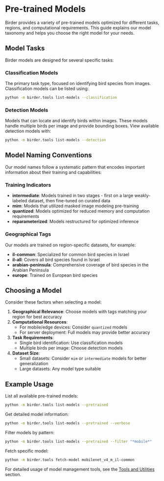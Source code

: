 # Pre-trained Models

Birder provides a variety of pre-trained models optimized for different tasks, regions, and computational requirements. This guide explains our model taxonomy and helps you choose the right model for your needs.

## Model Tasks

Birder models are designed for several specific tasks:

### Classification Models

The primary task type, focused on identifying bird species from images. Classification models can be listed using:

```sh
python -m birder.tools list-models --classification
```

### Detection Models

Models that can locate and identify birds within images. These models handle multiple birds per image and provide bounding boxes. View available detection models with:

```sh
python -m birder.tools list-models --detection
```

## Model Naming Conventions

Our model names follow a systematic pattern that encodes important information about their training and capabilities:

### Training Indicators

* **intermediate**: Models trained in two stages - first on a large weakly-labeled dataset, then fine-tuned on curated data
* **mim**: Models that utilized masked image modeling pre-training
* **quantized**: Models optimized for reduced memory and computation requirements
* **reparameterized**: Models restructured for optimized inference

### Geographical Tags

Our models are trained on region-specific datasets, for example:

* **il-common**: Specialized for common bird species in Israel
* **il-all**: Covers all bird species found in Israel
* **arabian-peninsula**: Comprehensive coverage of bird species in the Arabian Peninsula
* **europe**: Trained on European bird species

## Choosing a Model

Consider these factors when selecting a model:

1. **Geographical Relevance**: Choose models with tags matching your region for best accuracy
2. **Computational Resources**:
   * For mobile/edge devices: Consider `quantized` models
   * For server deployment: Full models may provide better accuracy
3. **Task Requirements**:
   * Single bird identification: Use classification models
   * Multiple birds per image: Choose detection models
4. **Dataset Size**:
   * Small datasets: Consider `mim` or `intermediate` models for better generalization
   * Large datasets: Any model type suitable

## Example Usage

List all available pre-trained models:

```bash
python -m birder.tools list-models --pretrained
```

Get detailed model information:

```bash
python -m birder.tools list-models --pretrained --verbose
```

Filter models by pattern:

```bash
python -m birder.tools list-models --pretrained --filter "*mobile*"
```

Fetch specific model:

```bash
python -m birder.tools fetch-model mobilenet_v4_m_il-common
```

For detailed usage of model management tools, see the [Tools and Utilities](tools/index.md) section.
